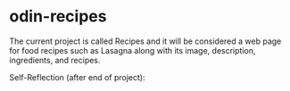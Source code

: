 # odin-recipes

The current project is called Recipes and it will be considered a web page for food recipes such as
Lasagna along with its image, description, ingredients, and recipes.


Self-Reflection (after end of project):
